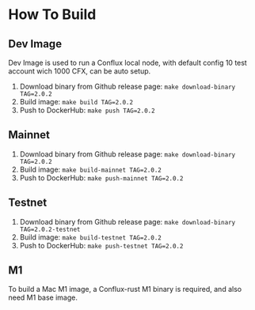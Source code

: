 # How To Build

## Dev Image

Dev Image is used to run a Conflux local node, with default config 10 test account wich 1000 CFX, can be auto setup.

1. Download binary from Github release page: `make download-binary TAG=2.0.2`
2. Build image: `make build TAG=2.0.2`
3. Push to DockerHub: `make push TAG=2.0.2`

## Mainnet

1. Download binary from Github release page: `make download-binary TAG=2.0.2`
2. Build image: `make build-mainnet TAG=2.0.2`
3. Push to DockerHub: `make push-mainnet TAG=2.0.2`

## Testnet

1. Download binary from Github release page: `make download-binary TAG=2.0.2-testnet`
2. Build image: `make build-testnet TAG=2.0.2`
3. Push to DockerHub: `make push-testnet TAG=2.0.2`

## M1

To build a Mac M1 image, a Conflux-rust M1 binary is required, and also need M1 base image.